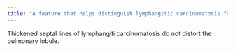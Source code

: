 ```yaml
---
title: "A feature that helps distinguish lymphangitic carcinomatosis from interstitial fibrosis,"
---
```

Thickened septal lines of lymphangiti carcinomatosis do not distort the pulmonary lobule.

